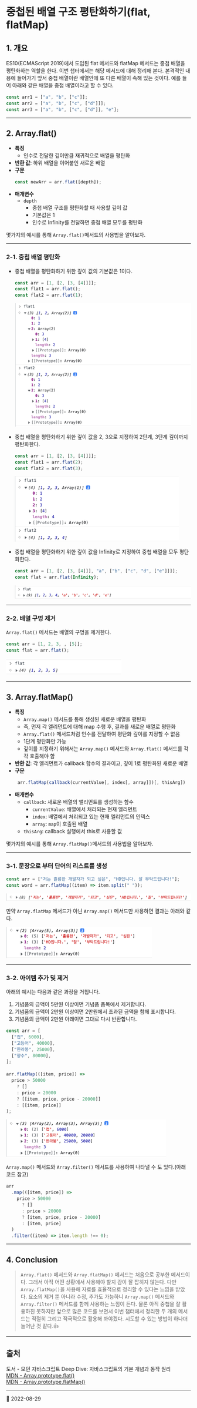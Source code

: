 # 중첩된 배열 구조 평탄화하기(flat, flatMap)

## 1. 개요

ES10(ECMAScript 2019)에서 도입된 flat 메서드와 flatMap 메서드는 중첩 배열을 평탄화하는 역할을 한다.
이번 챕터에서는 해당 메서드에 대해 정리해 본다. 본격적인 내용에 들어가기 앞서 중첩 배열이란 배열안에 또 다른 배열이
속해 있는 것이다. 예를 들어 아래와 같은 배열을 중첩 배열이라고 할 수 있다.

```javascript
const arr1 = ["a", "b", ["c"]];
const arr2 = ["a", "b", ["c", ["d"]]];
const arr3 = ["a", "b", ["c", ["d"]], "e"];
```

---

## 2. Array.flat()

- **특징**
  - 인수로 전달한 깊이만큼 재귀적으로 배열을 평탄화
- **반환 값**: 하위 배열을 이어붙인 새로운 배열
- **구문**
  ```javascript
  const newArr = arr.flat([depth]);
  ```
- **매개변수**
  - `depth`
    - 중첩 배열 구조를 평탄화할 때 사용할 깊이 값
    - 기본값은 1
    - 인수로 Infinity를 전달하면 중첩 배열 모두를 평탄화

몇가지의 예시를 통해 `Array.flat()`메서드의 사용법을 알아보자.

---

### 2-1. 중첩 배열 평탄화

- 중첩 배열을 평탄화하기 위한 깊이 값의 기본값은 1이다.

  ```javascript
  const arr = [1, [2, [3, [4]]]];
  const flat1 = arr.flat();
  const flat2 = arr.flat(1);
  ```

  ![flat 1](/image/JS/ArrayMethod/FlatArray/flat1.png)

- 중첩 배열을 평탄화하기 위한 깊이 값을 2, 3으로 지정하여 2단계, 3단계 깊이까지 평탄화한다.

  ```javascript
  const arr = [1, [2, [3, [4]]]];
  const flat1 = arr.flat(2);
  const flat2 = arr.flat(3);
  ```

  ![flat 2](/image/JS/ArrayMethod/FlatArray/flat2.png)

- 중첩 배열을 평탄화하기 위한 깊이 값을 Infinity로 지정하여 중첩 배열을 모두 평탄화한다.

  ```javascript
  const arr = [1, [2, [3, [4]]], "a", ["b", ["c", "d", ["e"]]]];
  const flat = arr.flat(Infinity);
  ```

  ![flat 3](/image/JS/ArrayMethod/FlatArray/flat3.png)

---

### 2-2. 배열 구멍 제거

`Array.flat()` 메서드는 배열의 구멍을 제거한다.

```javascript
const arr = [1, 2, 3, , [5]];
const flat = arr.flat();
```

![flat 4](/image/JS/ArrayMethod/FlatArray/flat4.png)

---

## 3. Array.flatMap()

- **특징**
  - `Array.map()` 메서드를 통해 생성된 새로운 배열을 평탄화
  - 즉, 먼저 각 엘리먼트에 대해 map 수행 후, 결과를 새로운 배열로 평탄화
  - `Array.flat()` 메서드처럼 인수를 전달하여 평탄화 깊이를 지정할 수 없음
  - 1단계 평탄화만 가능
  - 깊이를 지정하기 위해서는 `Array.map()` 메서드와 `Array.flat()` 메서드를 각각 호출해야 함
- **반환 값**: 각 엘리먼트가 callback 함수의 결과이고, 깊이 1로 평탄화된 새로운 배열
- **구문**
  ```javascript
   arr.flatMap(callback(currentValue[, index[, array]])[, thisArg])
  ```
- **매개변수**
  - `callback`: 새로운 배열의 앨리먼트를 생성하는 함수
    - `currentValue`: 배열에서 처리되는 현재 앨리먼트
    - `index`: 배열에서 처리되고 있는 현재 엘리먼트의 인덱스
    - `array`: `map`이 호출된 배열
  - `thisArg`: callback 실행에서 this로 사용할 값

몇가지의 예시를 통해 `Array.flatMap()`메서드의 사용법을 알아보자.

---

### 3-1. 문장으로 부터 단어의 리스트를 생성

```javascript
const arr = ["저는 휼륭한 개발자가 되고 싶은", "HD입니다. 잘 부탁드립니다!"];
const word = arr.flatMap((item) => item.split(" "));
```

![flatMap 1](/image/JS/ArrayMethod/FlatArray/flatMap1.png)

만약 `Array.flatMap` 메서드가 아닌 `Array.map()` 메서드만 사용하면 결과는 아래와 같다.

![flatMap 2 - use map method](/image/JS/ArrayMethod/FlatArray/flatMap2.png)

---

### 3-2. 아이템 추가 및 제거

아래의 예시는 다음과 같은 과정을 거칩니다.

1. 기념품의 금액이 5만원 이상이면 기념품 품목에서 제거합니다.
2. 기념품의 금액이 2만원 이상이면 2만원에서 초과된 금액을 함께 표시합니다.
3. 기념품의 금액이 2만원 아래이면 그대로 다시 반환합니다.

```javascript
const arr = [
  ["컵", 6000],
  ["고등어", 40000],
  ["한라봉", 25000],
  ["향수", 80000],
];

arr.flatMap(([item, price]) =>
  price > 50000
    ? []
    : price > 20000
    ? [[item, price, price - 20000]]
    : [[item, price]]
);
```

![flatMap 3](/image/JS/ArrayMethod/FlatArray/flatMap3.png)

`Array.map()` 메서드와 `Array.filter()` 메서드를 사용하여 나타낼 수 도 있다.(아래 코드 참고)

```javascript
arr
  .map(([item, price]) =>
    price > 50000
      ? []
      : price > 20000
      ? [item, price, price - 20000]
      : [item, price]
  )
  .filter((item) => item.length !== 0);
```

---

## 4. Conclusion

> `Array.flat()` 메서드와 `Array.flatMap()` 메서드는 처음으로 공부한 메서드이다. 그래서 아직
> 어떤 상황에서 사용해야 할지 감이 잘 잡히지 않는다. 다만 `Array.flatMap()`을 사용해 자료를 효율적으로
> 정리할 수 있다는 느낌을 받았다. 요소의 제거 뿐 아니라 수정, 추가도 가능하니 `Array.map()` 메서드와
> `Array.filter()` 메서드를 함께 사용하는 느낌이 든다. 물론 아직 중첩을 잘 활용하진 못하지만 앞으로
> 많은 코드를 보면서 이번 챕터에서 정리한 두 개의 메서드는 적절히 그리고 적극적으로 활용해 봐야겠다. 시도할 수 있는
> 방법이 하나더 늘어난 것 같다.👍

---

## 출처

도서 - 모던 자바스크립트 Deep Dive: 자바스크립트의 기본 개념과 동작 원리  
[MDN - Array.prototype.flat()](https://developer.mozilla.org/ko/docs/Web/JavaScript/Reference/Global_Objects/Array/flat)  
[MDN - Array.prototype.flatMap()](https://developer.mozilla.org/ko/docs/Web/JavaScript/Reference/Global_Objects/Array/flatMap)

---

📅 2022-08-29
